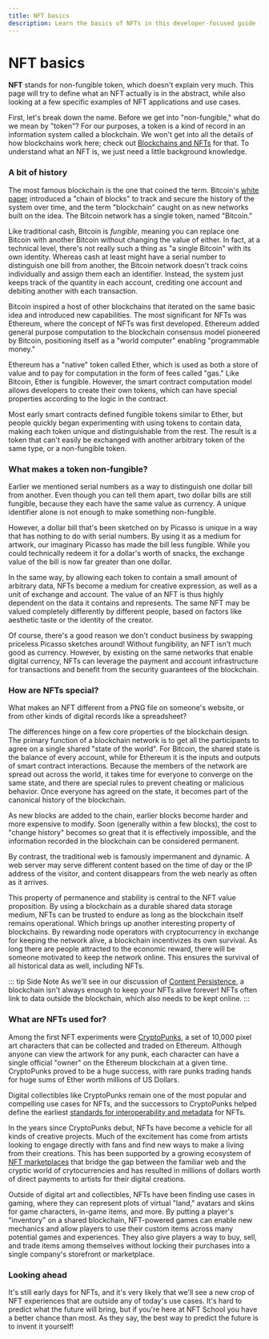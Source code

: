 ```yaml
---
title: NFT basics
description: Learn the basics of NFTs in this developer-focused guide - what they are, why they are important, and how they are shaping the future of the arts, games, collectibles, and more.
---
```

 # NFT basics

**NFT** stands for non-fungible token, which doesn't explain very much. This page will try to define what an NFT actually is in the abstract, while also looking at a few specific examples of NFT applications and use cases.

First, let's break down the name. Before we get into "non-fungible," what do we mean by "token"? For our purposes, a token is a kind of record in an information system called a blockchain. We won't get into all the details of how blockchains work here; check out [Blockchains and NFTs](./blockchains.md) for that. To understand what an NFT is, we just need a little background knowledge.

### A bit of history

The most famous blockchain is the one that coined the term. Bitcoin's [white paper](https://bitcoin.org/bitcoin.pdf) introduced a "chain of blocks" to track and secure the history of the system over time, and the term "blockchain" caught on as new networks built on the idea. The Bitcoin network has a single token, named "Bitcoin." 

Like traditional cash, Bitcoin is _fungible_, meaning you can replace one Bitcoin with another Bitcoin without changing the value of either. In fact, at a technical level, there's not really such a thing as "a single Bitcoin" with its own identity. Whereas cash at least might have a serial number to distinguish one bill from another, the Bitcoin network doesn't track coins individually and assign them each an identifier. Instead, the system just keeps track of the quantity in each account, crediting one account and debiting another with each transaction.

Bitcoin inspired a host of other blockchains that iterated on the same basic idea and introduced new capabilities. The most significant for NFTs was Ethereum, where the concept of NFTs was first developed. Ethereum added general purpose computation to the blockchain consensus model pioneered by Bitcoin, positioning itself as a "world computer" enabling "programmable money." 

Ethereum has a "native" token called Ether, which is used as both a store of value and to pay for computation in the form of fees called "gas." Like Bitcoin, Ether is fungible. However, the smart contract computation model allows developers to create their own tokens, which can have special properties according to the logic in the contract. 

Most early smart contracts defined fungible tokens similar to Ether, but people quickly began experimenting with using tokens to contain data, making each token unique and distinguishable from the rest. The result is a token that can't easily be exchanged with another arbitrary token of the same type, or a non-fungible token. 

### What makes a token non-fungible?

Earlier we mentioned serial numbers as a way to distinguish one dollar bill from another. Even though you can tell them apart, two dollar bills are still fungible, because they each have the same value as currency. A unique identifier alone is not enough to make something non-fungible.

However, a dollar bill that's been sketched on by Picasso is unique in a way that has nothing to do with serial numbers. By using it as a medium for artwork, our imaginary Picasso has made the bill less fungible. While you could technically redeem it for a dollar's worth of snacks, the exchange value of the bill is now far greater than one dollar.

In the same way, by allowing each token to contain a small amount of arbitrary data, NFTs become a medium for creative expression, as well as a unit of exchange and account. The value of an NFT is thus highly dependent on the data it contains and represents. The same NFT may be valued completely differently by different people, based on factors like aesthetic taste or the identity of the creator.

Of course, there's a good reason we don't conduct business by swapping priceless Picasso sketches around! Without fungibility, an NFT isn't much good as currency. However, by existing on the same networks that enable digital currency, NFTs can leverage the payment and account infrastructure for transactions and benefit from the security guarantees of the blockchain.

### How are NFTs special?

What makes an NFT different from a PNG file on someone's website, or from other kinds of digital records like a spreadsheet?

The differences hinge on a few core properties of the blockchain design. The primary function of a blockchain network is to get all the participants to agree on a single shared "state of the world". For Bitcoin, the shared state is the balance of every account, while for Ethereum it is the inputs and outputs of smart contract interactions. Because the members of the network are spread out across the world, it takes time for everyone to converge on the same state, and there are special rules to prevent cheating or malicious behavior. Once everyone has agreed on the state, it becomes part of the canonical history of the blockchain.

As new blocks are added to the chain, earlier blocks become harder and more expensive to modify. Soon (generally within a few blocks), the cost to "change history" becomes so great that it is effectively impossible, and the information recorded in the blockchain can be considered permanent.

By contrast, the traditional web is famously impermanent and dynamic. A web server may serve different content based on the time of day or the IP address of the visitor, and content disappears from the web nearly as often as it arrives. 

This property of permanence and stability is central to the NFT value proposition. By using a blockchain as a durable shared data storage medium, NFTs can be trusted to endure as long as the blockchain itself remains operational. Which brings up another interesting property of blockchains. By rewarding node operators with cryptocurrency in exchange for keeping the network alive, a blockchain incentivizes its own survival. As long there are people attracted to the economic reward, there will be someone motivated to keep the network online. This ensures the survival of all historical data as well, including NFTs.

::: tip Side Note
As we'll see in our discussion of [Content Persistence](/concepts/content-persistence.md), a blockchain isn't always enough to keep your NFTs alive forever! NFTs often link to data outside the blockchain, which also needs to be kept online.
:::


### What are NFTs used for?

Among the first NFT experiments were [CryptoPunks](https://www.larvalabs.com/cryptopunks), a set of 10,000 pixel art characters that can be collected and traded on Ethereum. Although anyone can view the artwork for any punk, each character can have a single official "owner" on the Ethereum blockchain at a given time. CryptoPunks proved to be a huge success, with rare punks trading hands for huge sums of Ether worth millions of US Dollars.

Digital collectibles like CryptoPunks remain one of the most popular and compelling use cases for NFTs, and the successors to CryptoPunks helped define the earliest [standards for interoperability and metadata](/reference/metadata-schemas.md) for NFTs.

In the years since CryptoPunks debut, NFTs have become a vehicle for all kinds of creative projects. Much of the excitement has come from artists looking to engage directly with fans and find new ways to make a living from their creations. This has been supported by a growing ecosystem of [NFT marketplaces](/reference/nft-marketplaces.md) that bridge the gap between the familiar web and the cryptic world of crytocurrencies and has resulted in millions of dollars worth of direct payments to artists for their digital creations.

Outside of digital art and collectibles, NFTs have been finding use cases in gaming, where they can represent plots of virtual "land," avatars and skins for game characters, in-game items, and more. By putting a player's "inventory" on a shared blockchain, NFT-powered games can enable new mechanics and allow players to use their custom items across many potential games and experiences. They also give players a way to buy, sell, and trade items among themselves without locking their purchases into a single company's storefront or marketplace.

### Looking ahead

It's still early days for NFTs, and it's very likely that we'll see a new crop of NFT experiences that are outside any of today's use cases. It's hard to predict what the future will bring, but if you're here at NFT School you have a better chance than most. As they say, the best way to predict the future is to invent it yourself!
